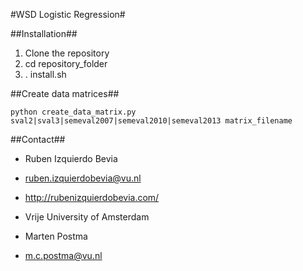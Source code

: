 #WSD Logistic Regression#

##Installation##
1. Clone the repository
2. cd repository_folder
3. . install.sh


##Create data matrices##
```shell
python create_data_matrix.py sval2|sval3|semeval2007|semeval2010|semeval2013 matrix_filename
```

##Contact##


* Ruben Izquierdo Bevia
* ruben.izquierdobevia@vu.nl
* http://rubenizquierdobevia.com/
* Vrije University of Amsterdam

* Marten Postma
* m.c.postma@vu.nl
